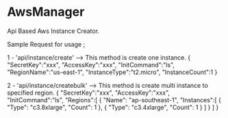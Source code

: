 # AwsManager
Api Based Aws Instance Creator.


Sample Request for usage ;

1 - 'api/instance/create' --> This method is create one instance.
{
	"SecretKey":"xxx",
	"AccessKey":"xxx",
	"InitCommand":"ls",
	"RegionName":"us-east-1",
	"InstanceType":"t2.micro",
	"InstanceCount":1
}

2 - 'api/instance/createbulk' --> This method is create multi instance to specified region.
{
	  "SecretKey":"xxx",
	  "AccessKey":"xxx",
	  "InitCommand":"ls",
    "Regions":[
        {
            "Name": "ap-southeast-1",
            "Instances":[
                {
                    "Type": "c3.8xlarge",
                    "Count": 1
                },
                {
                    "Type": "c3.4xlarge",
                    "Count": 1
                }
            ]
        }
    ]
}
